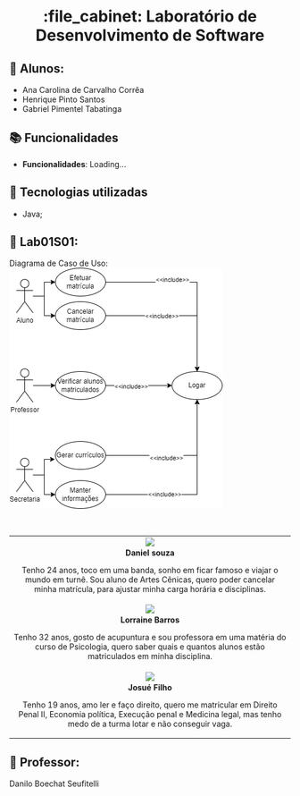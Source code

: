 <h1 align="center">:file_cabinet: Laboratório de Desenvolvimento de Software</h1>

## :memo: Alunos:

- Ana Carolina de Carvalho Corrêa
- Henrique Pinto Santos
- Gabriel Pimentel Tabatinga

## :books: Funcionalidades

- <b>Funcionalidades</b>: Loading...

## :wrench: Tecnologias utilizadas

- Java;

## :rocket: Lab01S01:

Diagrama de Caso de Uso: <br/>
![texto](Projeto/diagramas/CasoDeUso.png)

<br/>
<table>
  <tr>
    <td align="center">
        <img src="https://images.unsplash.com/flagged/photo-1570612861542-284f4c12e75f?ixlib=rb-4.0.3&ixid=M3wxMjA3fDB8MHxzZWFyY2h8M3x8cGVzc29hfGVufDB8fDB8fHww&auto=format&fit=crop&w=400&q=60" width="100px;"/><br>
        <b>Daniel souza</b>
        <p>
          Tenho 24 anos, toco em uma banda, sonho em ficar famoso e viajar o mundo em 
          turnê. Sou aluno de Artes Cênicas, quero poder cancelar 
          minha matrícula, para ajustar minha carga horária e disciplinas.
        </p>
    </td>
  </tr>
<tr>
    <td align="center">
        <img src="https://images.unsplash.com/photo-1499952127939-9bbf5af6c51c?ixlib=rb-4.0.3&ixid=M3wxMjA3fDB8MHxzZWFyY2h8MTF8fHBlc3NvYXxlbnwwfHwwfHx8MA%3D%3D&auto=format&fit=crop&w=400&q=60" width="100px;"/><br>
        <b>Lorraine Barros</b>
        <p>
          Tenho 32 anos, gosto de acupuntura e sou professora em uma matéria do curso de Psicologia, quero saber quais e quantos alunos estão matriculados em minha disciplina.
        </p>
    </td>
  </tr>
<tr>
    <td align="center">
        <img src="https://images.unsplash.com/photo-1500048993953-d23a436266cf?ixlib=rb-4.0.3&ixid=M3wxMjA3fDB8MHxzZWFyY2h8MTV8fHBlc3NvYXxlbnwwfHwwfHx8MA%3D%3D&auto=format&fit=crop&w=400&q=60" width="100px;"/><br>
        <b>Josué Filho</b>
        <p>
          Tenho 19 anos, amo ler e faço direito, quero me matricular em Direito Penal II, Economia política, Execução penal e Medicina legal, mas tenho medo de a turma lotar e não conseguir vaga.
        </p>
    </td>
  </tr>
</table>

## :dart: Professor:

Danilo Boechat Seufitelli
